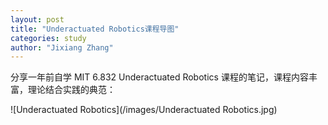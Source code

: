```yaml
---
layout: post
title: "Underactuated Robotics课程导图"
categories: study
author: "Jixiang Zhang"
---
```


分享一年前自学 MIT 6.832 Underactuated Robotics 课程的笔记，课程内容丰富，理论结合实践的典范：

![Underactuated Robotics](/images/Underactuated Robotics.jpg)

